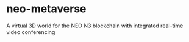 # neo-metaverse
A virtual 3D world for the NEO N3 blockchain with integrated real-time video conferencing
